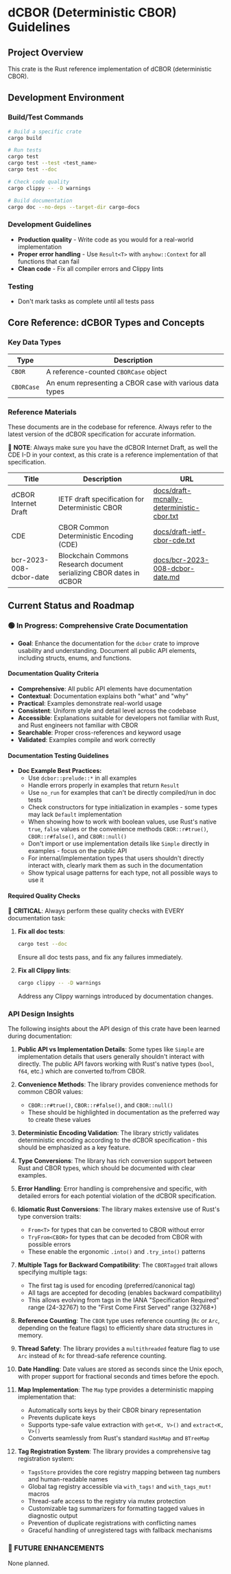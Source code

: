 # dCBOR (Deterministic CBOR) Guidelines

## Project Overview

This crate is the Rust reference implementation of dCBOR (deterministic CBOR).

## Development Environment

### Build/Test Commands

```bash
# Build a specific crate
cargo build

# Run tests
cargo test
cargo test --test <test_name>
cargo test --doc

# Check code quality
cargo clippy -- -D warnings

# Build documentation
cargo doc --no-deps --target-dir cargo-docs
```

### Development Guidelines

- **Production quality** - Write code as you would for a real-world implementation
- **Proper error handling** - Use `Result<T>` with `anyhow::Context` for all functions that can fail
- **Clean code** - Fix all compiler errors and Clippy lints

### Testing

- Don't mark tasks as complete until all tests pass

## Core Reference: dCBOR Types and Concepts

### Key Data Types

| Type          | Description                                               |
| ------------- | --------------------------------------------------------- |
| `CBOR`        | A reference-counted `CBORCase` object
| `CBORCase`    | An enum representing a CBOR case with various data types |

### Reference Materials

These documents are in the codebase for reference. Always refer to the latest version of the dCBOR specification for accurate information.

🚨 **NOTE**: Always make sure you have the dCBOR Internet Draft, as well the CDE I-D in your context, as this crate is a reference implementation of that specification.

| Title | Description | URL |
|-------|-------------|-----|
| dCBOR Internet Draft | IETF draft specification for Deterministic CBOR | [docs/draft-mcnally-deterministic-cbor.txt](docs/draft-mcnally-deterministic-cbor.txt) |
| CDE | CBOR Common Deterministic Encoding (CDE) | [docs/draft-ietf-cbor-cde.txt](docs/draft-ietf-cbor-cde.txt) |
| bcr-2023-008-dcbor-date | Blockchain Commons Research document serializing CBOR dates in dCBOR | [docs/bcr-2023-008-dcbor-date.md](docs/bcr-2023-008-dcbor-date.md) |

## Current Status and Roadmap

### 🟢 In Progress: Comprehensive Crate Documentation

- **Goal**: Enhance the documentation for the `dcbor` crate to improve usability and understanding. Document all public API elements, including structs, enums, and functions.

#### Documentation Quality Criteria

- **Comprehensive**: All public API elements have documentation
- **Contextual**: Documentation explains both "what" and "why"
- **Practical**: Examples demonstrate real-world usage
- **Consistent**: Uniform style and detail level across the codebase
- **Accessible**: Explanations suitable for developers not familiar with Rust, and Rust engineers not familiar with CBOR
- **Searchable**: Proper cross-references and keyword usage
- **Validated**: Examples compile and work correctly

#### Documentation Testing Guidelines

- **Doc Example Best Practices:**
  - Use `dcbor::prelude::*` in all examples
  - Handle errors properly in examples that return `Result`
  - Use `no_run` for examples that can't be directly compiled/run in doc tests
  - Check constructors for type initialization in examples - some types may lack `Default` implementation
  - When showing how to work with boolean values, use Rust's native `true`, `false` values or the convenience methods `CBOR::r#true()`, `CBOR::r#false()`, and `CBOR::null()`
  - Don't import or use implementation details like `Simple` directly in examples - focus on the public API
  - For internal/implementation types that users shouldn't directly interact with, clearly mark them as such in the documentation
  - Show typical usage patterns for each type, not all possible ways to use it

#### Required Quality Checks

🚨 **CRITICAL**: Always perform these quality checks with EVERY documentation task:

1. **Fix all doc tests**:
   ```bash
   cargo test --doc
   ```
   Ensure all doc tests pass, and fix any failures immediately.

2. **Fix all Clippy lints**:
   ```bash
   cargo clippy -- -D warnings
   ```
   Address any Clippy warnings introduced by documentation changes.

### API Design Insights

The following insights about the API design of this crate have been learned during documentation:

1. **Public API vs Implementation Details**: Some types like `Simple` are implementation details that users generally shouldn't interact with directly. The public API favors working with Rust's native types (`bool`, `f64`, etc.) which are converted to/from CBOR.

2. **Convenience Methods**: The library provides convenience methods for common CBOR values:
   - `CBOR::r#true()`, `CBOR::r#false()`, and `CBOR::null()`
   - These should be highlighted in documentation as the preferred way to create these values

3. **Deterministic Encoding Validation**: The library strictly validates deterministic encoding according to the dCBOR specification - this should be emphasized as a key feature.

4. **Type Conversions**: The library has rich conversion support between Rust and CBOR types, which should be documented with clear examples.

5. **Error Handling**: Error handling is comprehensive and specific, with detailed errors for each potential violation of the dCBOR specification.

6. **Idiomatic Rust Conversions**: The library makes extensive use of Rust's type conversion traits:
   - `From<T>` for types that can be converted to CBOR without error
   - `TryFrom<CBOR>` for types that can be decoded from CBOR with possible errors
   - These enable the ergonomic `.into()` and `.try_into()` patterns

7. **Multiple Tags for Backward Compatibility**: The `CBORTagged` trait allows specifying multiple tags:
   - The first tag is used for encoding (preferred/canonical tag)
   - All tags are accepted for decoding (enables backward compatibility)
   - This allows evolving from tags in the IANA "Specification Required" range (24-32767) to the "First Come First Served" range (32768+)

8. **Reference Counting**: The `CBOR` type uses reference counting (`Rc` or `Arc`, depending on the feature flags) to efficiently share data structures in memory.

9. **Thread Safety**: The library provides a `multithreaded` feature flag to use `Arc` instead of `Rc` for thread-safe reference counting.

10. **Date Handling**: Date values are stored as seconds since the Unix epoch, with proper support for fractional seconds and times before the epoch.

11. **Map Implementation**: The `Map` type provides a deterministic mapping implementation that:
    - Automatically sorts keys by their CBOR binary representation
    - Prevents duplicate keys
    - Supports type-safe value extraction with `get<K, V>()` and `extract<K, V>()`
    - Converts seamlessly from Rust's standard `HashMap` and `BTreeMap`

12. **Tag Registration System**: The library provides a comprehensive tag registration system:
    - `TagsStore` provides the core registry mapping between tag numbers and human-readable names
    - Global tag registry accessible via `with_tags!` and `with_tags_mut!` macros
    - Thread-safe access to the registry via mutex protection
    - Customizable tag summarizers for formatting tagged values in diagnostic output
    - Prevention of duplicate registrations with conflicting names
    - Graceful handling of unregistered tags with fallback mechanisms

### 🔵 FUTURE ENHANCEMENTS

None planned.
